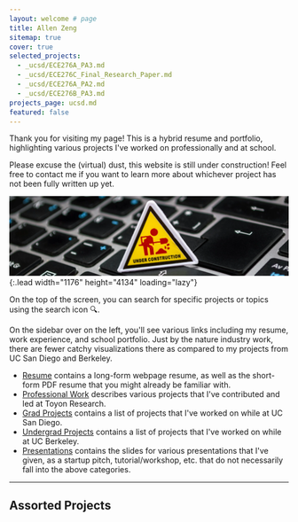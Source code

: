 ```yaml
---
layout: welcome # page
title: Allen Zeng
sitemap: true
cover: true
selected_projects:
  - _ucsd/ECE276A_PA3.md
  - _ucsd/ECE276C_Final_Research_Paper.md
  - _ucsd/ECE276A_PA2.md
  - _ucsd/ECE276B_PA3.md
projects_page: ucsd.md
featured: false
---
```


Thank you for visiting my page! This is a hybrid resume and portfolio, highlighting various projects I've worked on professionally and at school.

Please excuse the (virtual) dust, this website is still under construction! Feel free to contact me if you want to learn more about whichever project has not been fully written up yet.

![Full-width image](/assets/webp/under-construction-cropped.webp){:.lead width="1176" height="4134" loading="lazy"}

On the top of the screen, you can search for specific projects or topics using the search icon 🔍.

On the sidebar over on the left, you'll see various links including my resume, work experience, and school portfolio. Just by the nature industry work, there are fewer catchy visualizations there as compared to my projects from UC San Diego and Berkeley.

- [Resume](/resume/) contains a long-form webpage resume, as well as the short-form PDF resume that you might already be familiar with.
- [Professional Work](/work/) describes various projects that I've contributed and led at Toyon Research.
- [Grad Projects](/ucsd/) contains a list of projects that I've worked on while at UC San Diego.
- [Undergrad Projects](/berkeley/) contains a list of projects that I've worked on while at UC Berkeley.
- [Presentations](/presentations/) contains the slides for various presentations that I've given, as a startup pitch, tutorial/workshop, etc. that do not necessarily fall into the above categories.

---

## Assorted Projects

<!--projects-->
